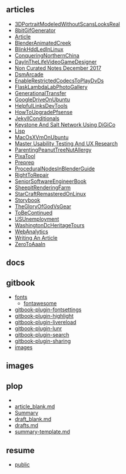 
## articles

- [3DPortraitModeledWithoutScansLooksReal](articles/3_d_portrait_modeled_without_scans_looks_real.md)
- [8bitGifGenerator](articles/8bit_gif_generator.md)
- [Article](articles/article.md)
- [BlenderAnimatedCreek](articles/blender_animated_creek.md)
- [BlinkHddLedInLinux](articles/blink_hdd_led_in_linux.md)
- [ConqueringNorthernChina](articles/conquering_northern_china.md)
- [DayInTheLifeVideoGameDesigner](articles/day_in_the_life_video_game_designer.md)
- [Non Curated Notes December 2017](articles/dec_28_2017_notes.md)
- [DsmArcade](articles/dsm_arcade.md)
- [EnableRestrictedCodecsToPlayDvDs](articles/enable_restricted_codecs_to_play_dv_ds.md)
- [FlaskLambdaLabPhotoGallery](articles/flask_lambda_lab_photo_gallery.md)
- [GenerationalTransfer](articles/generational_transfer.md)
- [GoogleDriveOnUbuntu](articles/google_drive_on_ubuntu_16_04.md)
- [HelpfulLinksDevTools](articles/helpful_links_dev_tools.md)
- [HowToUpgradePfsense](articles/how_to_upgrade_pfsense_2_3_x_to_2_4_x.md)
- [JekyllConditionals](articles/jekyll_conditionals.md)
- [Keystone And Salt Network Using DiGiCo](articles/keystone_and_salt_network_using_di_gi_co.md)
- [Lisp](articles/lisp.md)
- [MacOsXVmOnUbuntu](articles/mac_os_x_vm_on_ubuntu.md)
- [Master Usability Testing And UX Research](articles/master_usability_testing_and_ux_research.md)
- [ParentingPeanutTreeNutAllergy](articles/parenting_peanut_tree_nut_allergy.md)
- [PixaTool](articles/pixa_tool.md)
- [Preprep](articles/preprep.md)
- [ProceduralNodesInBlenderGuide](articles/procedural_nodes_in_blender_guide.md)
- [RightToRepair](articles/right_to_repair.md)
- [SeniorSoftwareEngineerBook](articles/senior_software_engineer_book.md)
- [SheepitRenderingFarm](articles/sheepit_rendering_farm.md)
- [StarCraftRemasteredOnLinux](articles/star_craft_remastered_on_linux.md)
- [Storybook](articles/storybook.md)
- [TheGloryOfGodVsGear](articles/the_glory_of_god_vs_gear.md)
- [ToBeContinued](articles/to_be_continued.md)
- [USUnemployment](articles/u_s_unemployment_48_year_low.md)
- [WashingtonDcHeritageTours](articles/washington_dc_heritage_tours.md)
- [WebAnalytics](articles/web_analytics.md)
- [Writing An Article](articles/writing_an_article.md)
- [ZeroToAaaIn](articles/zero_to_aaa_in_4_years_maarten_hof_blender.md)

## docs


## gitbook

- [fonts]()
    - [fontawesome]()
- [gitbook-plugin-fontsettings]()
- [gitbook-plugin-highlight]()
- [gitbook-plugin-livereload]()
- [gitbook-plugin-lunr]()
- [gitbook-plugin-search]()
- [gitbook-plugin-sharing]()
- [images]()

## images


## plop

- [](plop/article-template.md)
- [article_blank.md](plop/article_blank.md)
- [Summary](plop/articles.md)
- [draft_blank.md](plop/draft_blank.md)
- [drafts.md](plop/drafts.md)
- [summary-template.md](plop/summary-template.md)

## resume

- [public]()